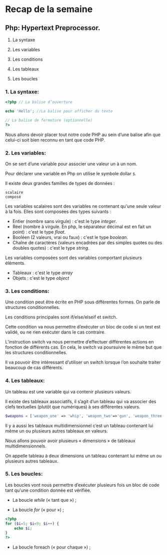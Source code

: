 ﻿# Recap de la semaine

  

## Php: Hypertext Preprocessor.

1.  La syntaxe
    
2.  Les variables
    
3.  Les conditions
    
4.  Les tableaux
    
5.  Les boucles
    

  
  

### 1. La syntaxe:

  
```php
<?php // La balise d’ouverture

echo 'Hello'; //La balise pour afficher du texte

// La balise de fermeture (optionnelle)
?>
```
  

Nous allons devoir placer tout notre code PHP au sein d’une balise <?php ?> afin que celui-ci soit bien reconnu en tant que code PHP.

  
  

### 2. Les variables:

  

On se sert d’une variable pour associer une valeur un à un nom.

Pour déclarer une variable en Php on utilise le symbole dollar `$`.


Il existe deux grandes familles de types de données :

    scalaire
    composé

Les variables scalaires sont des variables ne contenant qu'une seule valeur à la fois. Elles sont composées des types suivants :

* Entier (nombre sans virgule) : c'est le type *integer*.
* Réel (nombre à virgule. En php, le séparateur décimal est en fait un point) : c'est le type *float*.
* Booléen (2 valeurs, vrai ou faux) : c'est le type *boolean*.
* Chaîne de caractères (valeurs encadrées par des simples quotes ou des doubles quotes) : c'est le type *string*.

Les variables composées sont des variables comportant plusieurs éléments.

* Tableaux : c'est le type *array*
* Objets : c'est le type *object*
  

### 3. Les conditions:

Une condition peut être écrite en PHP sous différentes formes. On parle de structures conditionnelles.

Les conditions principales sont if/else/elseif et switch.

Cette condition va nous permettre d’exécuter un bloc de code si un test est validé, ou ne rien exécuter dans le cas contraire.

L’instruction switch va nous permettre d’effectuer différentes actions en fonction de différents cas. En cela, le switch va poursuivre le même but que les structures conditionnelles.

Il va pouvoir être intéressant d’utiliser un switch lorsque l’on souhaite traiter beaucoup de cas différents.


### 4. Les tableaux:


Un tableau est une variable qui va contenir plusieurs valeurs.


Il existe des tableaux associatifs, il s’agit d’un tableau qui va associer des clefs textuelles (plutôt que numériques) à ses différentes valeurs.

```php
$weapons = ['weapon_one' => 'whip', 'weapon_two'=>'gun', 'weapon_three'=>'saber'];
```
  

Il y a aussi les tableaux multidimensionnel c’est un tableau contenant lui même un ou plusieurs autres tableaux en valeurs.

Nous allons pouvoir avoir plusieurs « dimensions » de tableaux multidimensionnels.

On appelle tableau à deux dimensions un tableau contenant lui même un ou plusieurs autres tableaux.


### 5. Les boucles:
  

Les boucles vont nous permettre d’exécuter plusieurs fois un bloc de code tant qu’une condition donnée est vérifiée.

-   La boucle *while* (« tant que ») ;
    
-   La boucle *for* (« pour ») ;

```php
<?php
for ($i=5; $i<9; $i++) {
	echo $i;
}
?>
```

-   La boucle foreach (« pour chaque ») ;





